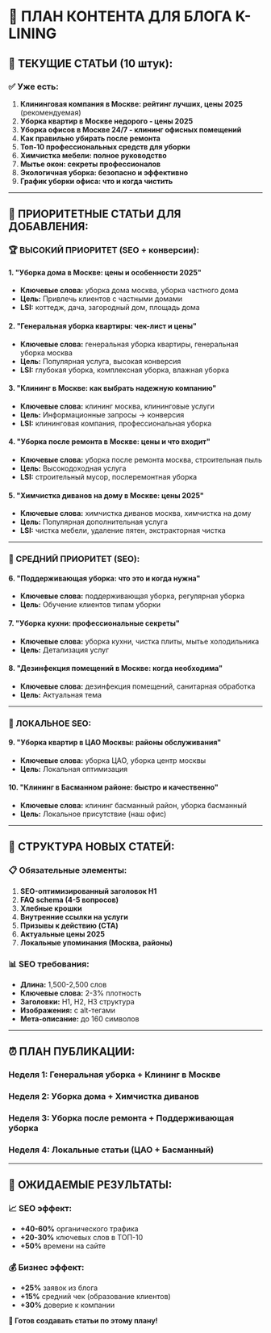 # 📝 **ПЛАН КОНТЕНТА ДЛЯ БЛОГА K-LINING**

## 🎯 **ТЕКУЩИЕ СТАТЬИ (10 штук):**

### **✅ Уже есть:**
1. **Клининговая компания в Москве: рейтинг лучших, цены 2025** (рекомендуемая)
2. **Уборка квартир в Москве недорого - цены 2025**
3. **Уборка офисов в Москве 24/7 - клининг офисных помещений**
4. **Как правильно убирать после ремонта**
5. **Топ-10 профессиональных средств для уборки**
6. **Химчистка мебели: полное руководство**
7. **Мытье окон: секреты профессионалов**
8. **Экологичная уборка: безопасно и эффективно**
9. **График уборки офиса: что и когда чистить**

---

## 🚀 **ПРИОРИТЕТНЫЕ СТАТЬИ ДЛЯ ДОБАВЛЕНИЯ:**

### **🏆 ВЫСОКИЙ ПРИОРИТЕТ (SEO + конверсии):**

#### **1. "Уборка дома в Москве: цены и особенности 2025"**
- **Ключевые слова:** уборка дома москва, уборка частного дома
- **Цель:** Привлечь клиентов с частными домами
- **LSI:** коттедж, дача, загородный дом, площадь дома

#### **2. "Генеральная уборка квартиры: чек-лист и цены"**
- **Ключевые слова:** генеральная уборка квартиры, генеральная уборка москва
- **Цель:** Популярная услуга, высокая конверсия
- **LSI:** глубокая уборка, комплексная уборка, влажная уборка

#### **3. "Клининг в Москве: как выбрать надежную компанию"**
- **Ключевые слова:** клининг москва, клининговые услуги
- **Цель:** Информационные запросы → конверсия
- **LSI:** клининговая компания, профессиональная уборка

#### **4. "Уборка после ремонта в Москве: цены и что входит"**
- **Ключевые слова:** уборка после ремонта москва, строительная пыль
- **Цель:** Высокодоходная услуга
- **LSI:** строительный мусор, послеремонтная уборка

#### **5. "Химчистка диванов на дому в Москве: цены 2025"**
- **Ключевые слова:** химчистка диванов москва, химчистка на дому
- **Цель:** Популярная дополнительная услуга
- **LSI:** чистка мебели, удаление пятен, экстракторная чистка

---

### **🎯 СРЕДНИЙ ПРИОРИТЕТ (SEO):**

#### **6. "Поддерживающая уборка: что это и когда нужна"**
- **Ключевые слова:** поддерживающая уборка, регулярная уборка
- **Цель:** Обучение клиентов типам уборки

#### **7. "Уборка кухни: профессиональные секреты"**
- **Ключевые слова:** уборка кухни, чистка плиты, мытье холодильника
- **Цель:** Детализация услуг

#### **8. "Дезинфекция помещений в Москве: когда необходима"**
- **Ключевые слова:** дезинфекция помещений, санитарная обработка
- **Цель:** Актуальная тема

---

### **📍 ЛОКАЛЬНОЕ SEO:**

#### **9. "Уборка квартир в ЦАО Москвы: районы обслуживания"**
- **Ключевые слова:** уборка ЦАО, уборка центр москвы
- **Цель:** Локальная оптимизация

#### **10. "Клининг в Басманном районе: быстро и качественно"**
- **Ключевые слова:** клининг басманный район, уборка басманный
- **Цель:** Локальное присутствие (наш офис)

---

## 🎨 **СТРУКТУРА НОВЫХ СТАТЕЙ:**

### **📋 Обязательные элементы:**
1. **SEO-оптимизированный заголовок H1**
2. **FAQ schema (4-5 вопросов)**
3. **Хлебные крошки**
4. **Внутренние ссылки на услуги**
5. **Призывы к действию (CTA)**
6. **Актуальные цены 2025**
7. **Локальные упоминания (Москва, районы)**

### **📊 SEO требования:**
- **Длина:** 1,500-2,500 слов
- **Ключевые слова:** 2-3% плотность
- **Заголовки:** H1, H2, H3 структура
- **Изображения:** с alt-тегами
- **Мета-описание:** до 160 символов

---

## ⏰ **ПЛАН ПУБЛИКАЦИИ:**

### **Неделя 1:** Генеральная уборка + Клининг в Москве
### **Неделя 2:** Уборка дома + Химчистка диванов  
### **Неделя 3:** Уборка после ремонта + Поддерживающая уборка
### **Неделя 4:** Локальные статьи (ЦАО + Басманный)

---

## 🎯 **ОЖИДАЕМЫЕ РЕЗУЛЬТАТЫ:**

### **📈 SEO эффект:**
- **+40-60%** органического трафика
- **+20-30%** ключевых слов в ТОП-10
- **+50%** времени на сайте

### **💰 Бизнес эффект:**
- **+25%** заявок из блога
- **+15%** средний чек (образование клиентов)
- **+30%** доверие к компании

**🚀 Готов создавать статьи по этому плану!**